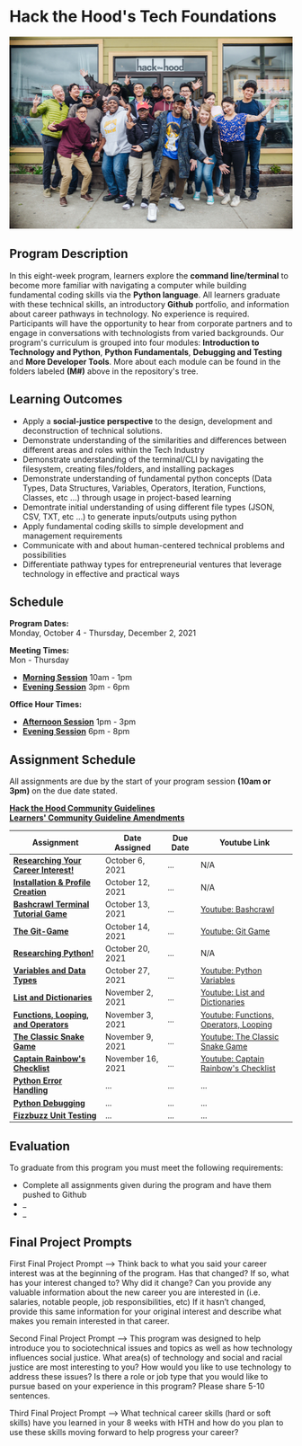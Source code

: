 # Hack the Hood's Tech Foundations

<img alt="HtH Tech Foundations" src="/images/hthintro.jpg" height="342px" width="100%">

## Program Description

In this eight-week program, learners explore the **command line/terminal** to become more familiar with navigating a computer while building fundamental coding skills via the **Python language**. All learners graduate with these technical skills, an introductory **Github** portfolio, and information about career pathways in technology. No experience is required. Participants will have the opportunity to hear from corporate partners and to engage in conversations with technologists from varied backgrounds. Our program's curriculum is grouped into four modules: **Introduction to Technology and Python**, **Python Fundamentals**, **Debugging and Testing** and **More Developer Tools**. More about each module can be found in the folders labeled **(M#)** above in the repository's tree.

## Learning Outcomes

* Apply a **social-justice perspective** to the design, development and deconstruction of technical solutions.
* Demonstrate understanding of the similarities and differences between different areas and roles within the Tech Industry
* Demonstrate understanding of the terminal/CLI by navigating the filesystem, creating files/folders, and installing packages
* Demonstrate understanding of fundamental python concepts (Data Types, Data Structures, Variables, Operators, Iteration, Functions, Classes, etc ...) through usage in project-based learning
* Demontrate initial understanding of using different file types (JSON, CSV, TXT, etc ...) to generate inputs/outputs using python
* Apply fundamental coding skills to simple development and management requirements 
* Communicate with and about human-centered technical problems and possibilities
* Differentiate pathway types for entrepreneurial ventures that leverage technology in effective and practical ways

## Schedule

**Program Dates:** <br>Monday, October 4 - Thursday, December 2, 2021

**Meeting Times:** <br>Mon - Thursday
* **[Morning Session](https://us06web.zoom.us/j/3435754269)** 10am - 1pm
* **[Evening Session](https://us06web.zoom.us/j/5936873251)** 3pm - 6pm

**Office Hour Times:** 
* **[Afternoon Session](https://us06web.zoom.us/j/3435754269)** 1pm - 3pm
* **[Evening Session](https://us06web.zoom.us/j/5936873251)** 6pm - 8pm

## Assignment Schedule

All assignments are due by the start of your program session **(10am or 3pm)**  on the due date stated.

**[Hack the Hood Community Guidelines](https://docs.google.com/document/d/1OXsOziwQqIKLQ-wkS7Uu1WkNJPytA05Uokyq_GjRPyI/edit?usp=sharing)**
<br>
**[Learners' Community Guideline Amendments](https://docs.google.com/document/d/1iDlUT5LeE7aAWNnCO4Lu0z-oVtC0i_BUkPhMZw_opwM/edit?usp=sharing)**

Assignment | Date Assigned | Due Date | Youtube Link
---------- | ------------- | -------- | ------------
**[Researching Your Career Interest!](https://docs.google.com/document/d/1WGQQL_viwHmGucSaAt36F9sognnf1rOkqoBbvLdVte0/edit?usp=sharing)** | October 6, 2021  | ... | N/A
**[Installation & Profile Creation](https://docs.google.com/document/d/1Sw7n3SOJSkdPxWY9t1MFErXaid6Dmo60eCke2KHiRME/edit?usp=sharing)** | October 12, 2021 | ... | N/A
**[Bashcrawl Terminal Tutorial Game](https://docs.google.com/document/d/1ATvRUG6sxsRSLUxh0mNM5SUwW7CBCjSqSWe9qSXncSM/edit?usp=sharing)** | October 13, 2021 | ... | [Youtube: Bashcrawl](https://www.youtube.com/watch?v=A2fu7-XAX40)
**[The Git-Game](https://docs.google.com/document/d/1u6xFG66KshoS7vUpKTlEPUo094WRG7eYVRnoskv0JPQ/edit?usp=sharing)** | October 14, 2021 | ... | [Youtube: Git Game](https://youtu.be/cMaLH4UVjyc)
**[Researching Python!](https://docs.google.com/document/d/1a8vpHLyEJk0CLrgDk-6LR9AzSosWdstp4oP9koM9WCU/edit?usp=sharing)** | October 20, 2021 | ... | N/A
**[Variables and Data Types](https://docs.google.com/document/d/1hgoP1zJ285bm4w2AGB4I2_3M65N0eFKJmf4Gr6VOpwg/edit?usp=sharing)** | October 27, 2021 | ... | [Youtube: Python Variables](https://youtu.be/DFOY6m-4HUI)
**[List and Dictionaries](https://docs.google.com/document/d/1mBAMCttdltl9-f7dTw0D_RFEnUlEet5j6apmyUyO7XI/edit?usp=sharing)** | November 2, 2021 | ... | [Youtube: List and Dictionaries](https://youtu.be/V4_nHbjUywk)
**[Functions, Looping, and Operators](https://docs.google.com/document/d/1ascyfxFCyyPjA9VTHIlto-Ziquq9Zhj8hM-b9j6HTAY/edit?usp=sharing)** | November 3, 2021 | ... | [Youtube: Functions, Operators, Looping](https://www.youtube.com/watch?v=IdmFtNXqCIk)
**[The Classic Snake Game](https://docs.google.com/document/d/1y1lupKRTKi6RypGR_S7xDvjD1JNbs9_QMNm8gp3N39E/edit?usp=sharing)** | November 9, 2021 | ... | [Youtube: The Classic Snake Game](https://youtu.be/26Ql-7_wRrI)
**[Captain Rainbow's Checklist](https://docs.google.com/document/d/1j6QglX9jIp7WoE84mjZDPiSngCTb5yr9u2Hk7qG6h3w/edit?usp=sharing)** | November 16, 2021 | ... | [Youtube: Captain Rainbow's Checklist](https://youtu.be/5_xV_nGCNeU)
**[Python Error Handling](https://github.com/HtH-HacktheHood/Tech-Foundations/blob/main/(M3)%20Debugging%20and%20Testing/(L15)%20Common%20Python%20Errors.ipynb)** | ... | ... | ...
**[Python Debugging](https://github.com/HtH-HacktheHood/Tech-Foundations/blob/main/(M3)%20Debugging%20and%20Testing/(L16)%20Python%20Debugging.ipynb)** | ... | ... | ...
**[Fizzbuzz Unit Testing](https://docs.google.com/document/d/1_kSKQrc2pZLD5MwZb2agPvFBKiwK6JyFbKKSTwYH71Q/edit?usp=sharing)** | ... | ... | ...

## Evaluation

To graduate from this program you must meet the following requirements:
* Complete all assignments given during the program and have them pushed to Github
* _
* _

## Final Project Prompts

First Final Project Prompt —> Think back to what you said your career interest was at the beginning of the program. Has that changed? If so, what has your interest changed to? Why did it change? Can you provide any valuable information about the new career you are interested in (i.e. salaries, notable people, job responsibilities, etc) If it hasn’t changed, provide this same information for your original interest and describe what makes you remain interested in that career.

Second Final Project Prompt —> This program was designed to help introduce you to sociotechnical issues and topics as well as how technology influences social justice. What area(s) of technology and social and racial justice are most interesting to you? How would you like to use technology to address these issues? Is there a role or job type that you would like to pursue based on your experience in this program? Please share 5-10 sentences.

Third Final Project Prompt —> What technical career skills (hard or soft skills) have you learned in your 8 weeks with HTH and how do you plan to use these skills moving forward to help progress your career?